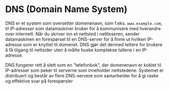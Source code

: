 # DNS (Domain Name System)

DNS er et system som oversetter domenenavn, som f.eks. `www.example.com`, til IP-adresser som datamaskiner bruker for å kommunisere med hverandre over internett. Når du skriver inn et nettsted i nettleseren, sender datamaskinen en forespørsel til en DNS-server for å finne ut hvilken IP-adresse som er knyttet til domenet. DNS gjør det dermed lettere for brukere å få tilgang til nettsider uten å måtte huske komplekse tallene i en IP-adresse. 

DNS fungerer rett å slett som en "telefonbok", der domenenavn er koblet til IP-adresser som peker til serverne som inneholder nettstedene. Systemet er distribuert og består av flere DNS-servere som samarbeider for å gi raske og effektive svar på forespørsler